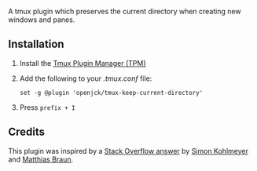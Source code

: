 A tmux plugin which preserves the current directory when creating new windows
and panes.

## Installation

1. Install the [Tmux Plugin Manager (TPM)](https://github.com/tmux-plugins/tpm)
2. Add the following to your *.tmux.conf* file:

    ```
    set -g @plugin 'openjck/tmux-keep-current-directory'

    ```
3. Press `prefix + I`

## Credits

This plugin was inspired by a [Stack Overflow
answer](https://unix.stackexchange.com/a/118381/410447) by [Simon
Kohlmeyer](https://unix.stackexchange.com/users/62089/simon-kohlmeyer) and
[Matthias Braun](https://unix.stackexchange.com/users/13171/matthias-braun).
